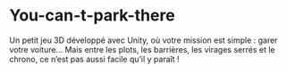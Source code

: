 # You-can-t-park-there
Un petit jeu 3D développé avec Unity, où votre mission est simple : garer votre voiture...   Mais entre les plots, les barrières, les virages serrés et le chrono, ce n’est pas aussi facile qu’il y paraît !
